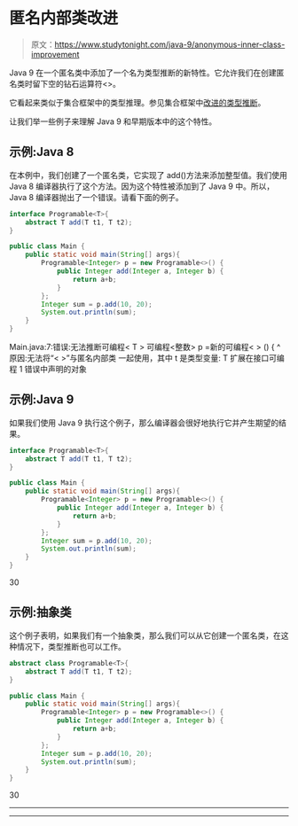 # 匿名内部类改进

> 原文：<https://www.studytonight.com/java-9/anonymous-inner-class-improvement>

Java 9 在一个匿名类中添加了一个名为类型推断的新特性。它允许我们在创建匿名类时留下空的钻石运算符<>。

它看起来类似于集合框架中的类型推理。参见集合框架中[改进的类型推断](https://www.studytonight.com/java-8/java-8-improved-type-inference)。

让我们举一些例子来理解 Java 9 和早期版本中的这个特性。

## 示例:Java 8

在本例中，我们创建了一个匿名类，它实现了 add()方法来添加整型值。我们使用 Java 8 编译器执行了这个方法。因为这个特性被添加到了 Java 9 中。所以，Java 8 编译器抛出了一个错误。请看下面的例子。

```java
interface Programable<T>{
	abstract T add(T t1, T t2);
}

public class Main { 
	public static void main(String[] args){
		Programable<Integer> p = new Programable<>() {
			public Integer add(Integer a, Integer b) {
				return a+b;
			}
		};
		Integer sum = p.add(10, 20);
		System.out.println(sum);
	}
}
```

Main.java:7:错误:无法推断可编程< T >
可编程<整数> p =新的可编程< > () {
^
原因:无法将“< >”与匿名内部类
一起使用，其中 t 是类型变量:
T 扩展在接口可编程
1 错误中声明的对象

## 示例:Java 9

如果我们使用 Java 9 执行这个例子，那么编译器会很好地执行它并产生期望的结果。

```java
interface Programable<T>{
	abstract T add(T t1, T t2);
}

public class Main { 
	public static void main(String[] args){
		Programable<Integer> p = new Programable<>() {
			public Integer add(Integer a, Integer b) {
				return a+b;
			}
		};
		Integer sum = p.add(10, 20);
		System.out.println(sum);
	}
}
```

30

## 示例:抽象类

这个例子表明，如果我们有一个抽象类，那么我们可以从它创建一个匿名类，在这种情况下，类型推断也可以工作。

```java
abstract class Programable<T>{
	abstract T add(T t1, T t2);
}

public class Main { 
	public static void main(String[] args){
		Programable<Integer> p = new Programable<>() {
			public Integer add(Integer a, Integer b) {
				return a+b;
			}
		};
		Integer sum = p.add(10, 20);
		System.out.println(sum);
	}
}
```

30

* * *

* * *